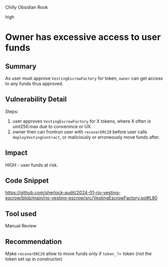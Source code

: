 Chilly Obsidian Rook

high

# Owner has excessive access to user funds

## Summary
As user must approve `VestingEscrowFactory` for token, `owner` can get access to any funds thus approved. 

## Vulnerability Detail
Steps: 
1) user approves `VestingEscrowFactory` for X tokens, where X often is uint256.max due to convenince or UX. 
2) owner then can frontrun user with `recoverERC20` before user calls `deployVestingContract`, or maliciously or erroneously move funds after. 
## Impact
HIGH - user funds at risk. 
## Code Snippet
https://github.com/sherlock-audit/2024-01-rio-vesting-escrow/blob/main/rio-vesting-escrow/src/VestingEscrowFactory.sol#L80
## Tool used

Manual Review

## Recommendation
Make `recoverERC20` allow to move funds only if `token_` != token (not the token set up in constructor) 
